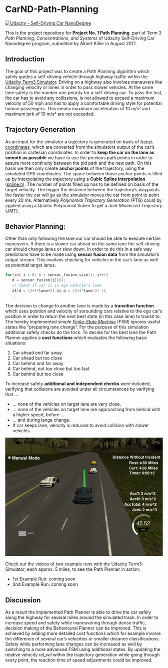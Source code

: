 # CarND-Path-Planning
[![Udacity - Self-Driving Car NanoDegree](https://s3.amazonaws.com/udacity-sdc/github/shield-carnd.svg)](http://www.udacity.com/drive)

This is the project repository for **Project No. 1 Path Planning**, part of Term 3 _Path Planning, Concentrations, and Systems_ of Udacity Self-Driving Car Nanodegree program, submitted by Albert Killer in August 2017. 

## Introduction
The goal of this project was to create a Path Planning algorithm which safely guides a self-driving vehicle through highway traffic within the [Udacity Term3 Simulator](https://github.com/udacity/self-driving-car-sim/releases). Driving on a highway also involves maneuvers like changing velocity or lanes in order to pass slower vehicles. At the same time safety is the number one priority for a self-driving car. To pass the test, the car has to avoid any collissions, is not allowed to exceed a maximum velocity of 50 mph and has to apply a comfortable driving style for potential human passengers. This means maximum acceleration of 10 m/s² and maximum jerk of 10 m/s³ are not exceeded. 

## Trajectory Generation
As an input for the simulator a trajectory is generated on basis of [frenet coordinates](https://en.wikipedia.org/wiki/Frenet%E2%80%93Serret_formulas), which are converted from the simulators output of the car’s position in cartesian coordinates. In order to **keep the car on the lane as smooth as possible** we  have to use the previous path points in order to assure more continuity between the old path and the new path. On this basis we then only create **anchor points** of the trajectory, using the simulated GPS coordinates. The space between those anchor points is filled up by interpolating the trajectory using a **Cubic Spline interpolation** ([spline.h](http://kluge.in-chemnitz.de/opensource/spline/)). The number of points filled up has to be defined on basis of the target velocity. The bigger the distance between the trajectory’s waypoints the faster the car will go as the simulator moves the car from point to point every 20 ms. Alternatively *Polynomial Trajectory Generation* (PTG) could by applied using a Quintic Polynomial Solver to get a *Jerk Minimized Trajectory* (JMT). 

## Behavior Planning:
Other than only following the lane our car should be able to execute certain maneuvers. If there is a slower car ahead on the same lane the self-driving car should change lanes or slow down. In order to do this in a safe way predictions have to be made using **sensor fusion data** from the simulator’s output stream. This involves checking for vehicles in the car’s lane as well as potential target lanes. 

```c++
for(int i = 0; i < sensor_fusion.size(); i++){
   d = sensor_fusion[i][6];
   // Check if car is in ego vehicle's lane
   if(d < (2+4*lane+2) && d > (2+4*lane-2) ){
   ...
```
The decision to change to another lane is made by a **transition function** which uses position and velocity of sorounding cars relative to the ego car’s position in order to return the next best state (in this case lane) to transit to. The hereby implemented simple *[Finite-State Machine](https://en.wikipedia.org/wiki/Finite-state_machine)* (FSM) ignores useful states like “preparing lane change”. For the purpose of this simulation additional safety checks do the trick. 
To decide for the best lane the Path Planner applies a **cost functions** which evaluates the following basic situations:

1. Car ahead and far away
2. Car ahead but too close
3. Car behind and far away
4. Car behind, not too close but too fast
5. Car behind but too close 

To increase safety **additional and independent checks** were included, verifying that collisions are avoided under all circumstances by verifying that ... 

* ... none of the vehicles on target lane are very close,
* ... none of the vehicles on target lane are approaching from behind with a higher speed, before ...
* ... and during lange change.
* If car keeps lane, velocity is reduced to avoid collision with slower vehicles.

![Screenshot of simulation result](Screenshot%20from%202017-09-01%2023-28-03.png?raw=true "Screenshot of simulation result")

Check out the videos of two example runs with the Udacity Term3-Simulator, each approx. 5 miles, to see the Path Planner in action:

* 1st Example Run: coming soon
* 2nd Example Run: coming soon

## Discussion
As a result the implemented Path Planner is able to drive the car safely along the highway for several miles around the simulated track. 
In order to increase speed and safety while maneuvering through dense traffic, decision making of the Behavioural Planner can be improved. This is achieved by adding more detailed cost functions which for example involve the difference of several car’s velocities or smaller distance classifications.   
Safety while performing lane changes can be increased as well by switching to a more advanced FSM using additional states. 
By updating the relative velocity *rel_vel* within the trajectory generation while going through every point, the reaction time of speed adjustments could be improved.  
